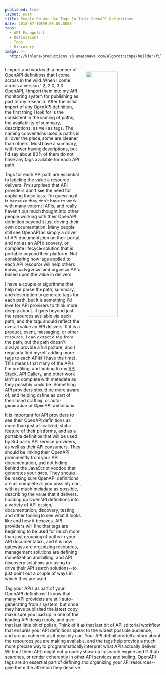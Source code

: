 ```yaml
---
published: true
layout: post
title: People Do Not Use Tags In Their OpenAPI Definitions
date: 2018-07-10T09:00:00.000Z
tags:
  - API Evangelist
  - Definitions
  - Tags
  - Discovery
image: >-
  http://kinlane-productions.s3.amazonaws.com/algorotoscope/builder/filtered/68_158_800_500_0_max_0_-5_-1.jpg
---
```

<p><img src="{{ page.image }}" width="45%" align="right" style="padding: 15px;" /></p>I import and work with a number of OpenAPI definitions that I come across in the wild. When I come across a version 1.2, 2.0, 3.0 OpenAPI, I import them into my API monitoring system for publishing as part of my research. After the initial import of any OpenAPI definition, the first thing I look for is the consistent in the naming of paths, the availability of summary, descriptions, as well as tags. The naming conventions used is paths is all over the place, some are cleaner than others. Most have a summary, with fewer having descriptions, but I'd say about 80% of them do not have any tags available for each API path.

Tags for each API path are essential to labeling the value a resource delivers. I'm surprised that API providers don't see the need for applying these tags. I'm guessing it is because they don't have to work with many external APIs, and really haven't put much thought into other people working with their OpenAPI definition beyond it just driving their own documentation. Many people still see OpenAPI as simply a driver of API documentation on their portal, and not as an API discovery, or complete lifecycle solution that is portable beyond their platform. Not considering how tags applied to each API resource will help others index, categorize, and organize APIs based upon the value in delivers.

I have a couple of algorithms that help me parse the path, summary, and description to generate tags for each path, but it is something I'd love for API providers to think more deeply about. It goes beyond just the resources available via each path, and the tags should reflect the overall value an API delivers. If it is a product, event, messaging, or other resource, I can extract a tag from the path, but the path doesn't always provide a full picture, and I regularly find myself adding more tags to each API(if I have the time). This means that many of the APIs I'm profiling, and adding to my [API Stack](http://theapistack.com), [API Gallery](http://api.gallery.streamdata.io/), and other work isn't as complete with metadata as they possibly could be. Something API providers should be more aware of, and helping define as part of their hand crafting, or auto-generation of OpenAPI definitions.

It is important for API providers to see their OpenAPI definitions as more than just a localized, static feature of their platforms, and as a portable definition that will be used by 3rd party API service providers, as well as their API consumers. They should be linking their OpenAPI prominently from your API documentation, and not hiding behind the JavaScript voodoo that generates your docs. They should be making sure OpenAPI definitions are as complete as you possibly can, with as much metadata as possible, describing the value that it delivers. Loading up OpenAPI definitions into a variety of API design, documentation, discovery, testing, and other tooling to see what it looks like and how it behaves. API providers will find that tags are beginning to be used for much more than just grouping of paths in your API documentation, and it is how gateways are organizing resources, management solutions are defining monetization and billing, and API discovery solutions are using to drive their API search solutions--to just point out a couple of ways in which they are used.

Tag your APIs as part of your OpenAPI definitions! I know that many API providers are still auto-generating from a system, but once they have published the latest copy, make sure you load up in one of the leading API design tools, and give that last little bit of polish. Think of it as that last bit of API editorial workflow that ensures your API definitions speak to the widest possible audience, and are as coherent as it possibly can. Your API definitions tell a story about the resources you are making available, and the tags help provide a much more precise way to programmatically interpret what APIs actually deliver. Without them APIs might not properly show up in search engine and Github searches, or render coherently in other API services and tooling. OpenAPI tags are an essential part of defining and organizing your API resources--give them the attention they deserve.
